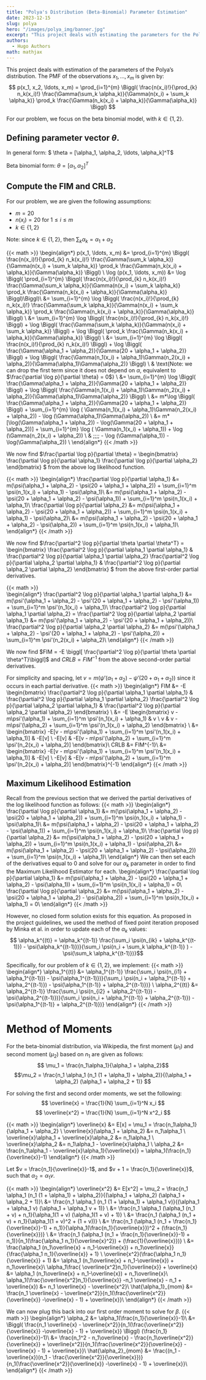 ```yaml
---
title: "Polya's Distribution (Beta-Binomial) Parameter Estimation"
date: 2023-12-15
slug: polya
hero: "/images/polya_img/banner.jpg"
excerpt: "This project deals with estimating the parameters for the Polya’s distribution, specifically the: Fisher Information Matrix, Cramer-Rao Lower Bound, Maximum Likelihood Estimator, and Method of Moments." 
authors:
  - Hugo Authors
math: mathjax
---
```


This project deals with estimation of the parameters of the Polya’s distribution. The PMF of the observations $x_1, \ldots , x_m$ is given by:
$$ p(x_1, x_2, \ldots, x_m) = \prod_{i=1}^{m} \Biggl( \frac{n(x_i)!}{\prod_{k} n_k(x_i)!} \frac{\Gamma(\sum_k \alpha_k)}{\Gamma(n(x_i) + \sum_k \alpha_k)} \prod_k \frac{\Gamma(n_k(x_i) + \alpha_k)}{\Gamma(\alpha_k)} \Biggl) $$

For our problem, we focus on the beta binomial model, with $k \in \{1, 2\}$.

## Defining parameter vector $\theta$.
In general form: $ \theta = [\alpha_1, \alpha_2, \ldots, \alpha_k]^T$

Beta binomial form: $\theta = [\alpha_1, \alpha_2]^T$

## Compute the FIM and CRLB.
For our problem, we are given the following assumptions:
- $m = 20$
- $n(x_i) = 20$ for $1 \leq i \leq m$
- $k \in \{1, 2\}$

Note: since $k \in \{1, 2\}$, then $\sum_k \alpha_k = \alpha_1 + \alpha_2$

{{< math >}}
\begin{align*}
        p(x_1, \ldots, x_m) &= \prod_{i=1}^{m} \Biggl( \frac{n(x_i)!}{\prod_{k} n_k(x_i)!} \frac{\Gamma(\sum_k \alpha_k)}{\Gamma(n(x_i) + \sum_k \alpha_k)} \prod_k \frac{\Gamma(n_k(x_i) + \alpha_k)}{\Gamma(\alpha_k)} \Biggl) \\
        \log (p(x_1, \ldots, x_m)) &= \log \Biggl( \prod_{i=1}^{m} \Biggl( \frac{n(x_i)!}{\prod_{k} n_k(x_i)!} \frac{\Gamma(\sum_k \alpha_k)}{\Gamma(n(x_i) + \sum_k \alpha_k)} \prod_k \frac{\Gamma(n_k(x_i) + \alpha_k)}{\Gamma(\alpha_k)} \Biggl)\Biggl)\\
        &= \sum_{i=1}^{m} \log \Biggl( \frac{n(x_i)!}{\prod_{k} n_k(x_i)!} \frac{\Gamma(\sum_k \alpha_k)}{\Gamma(n(x_i) + \sum_k \alpha_k)} \prod_k \frac{\Gamma(n_k(x_i) + \alpha_k)}{\Gamma(\alpha_k)} \Biggl) \\
        &= \sum_{i=1}^{m} \log \Biggl( \frac{n(x_i)!}{\prod_{k} n_k(x_i)!} \Biggl) + \log \Biggl( \frac{\Gamma(\sum_k \alpha_k)}{\Gamma(n(x_i) + \sum_k \alpha_k)} \Biggl) + \log \Biggl( \prod_k \frac{\Gamma(n_k(x_i) + \alpha_k)}{\Gamma(\alpha_k)} \Biggl) \\
        &= \sum_{i=1}^{m} \log \Biggl( \frac{n(x_i)!}{\prod_{k} n_k(x_i)!} \Biggl) + \log \Biggl( \frac{\Gamma(\alpha_1 + \alpha_2)}{\Gamma(20 + \alpha_1 + \alpha_2)} \Biggl) + \log \Biggl( \frac{\Gamma(n_1(x_i) + \alpha_1)\Gamma(n_2(x_i) + \alpha_2)}{\Gamma(\alpha_1)\Gamma(\alpha_2)} \Biggl) \\
        & \text{Note: we can drop the first term since it does not depend on $\alpha$, equivalent to $\frac{\partial \log p}{\partial \theta} = 0$} \\
        &= \sum_{i=1}^{m} \log \Biggl( \frac{\Gamma(\alpha_1 + \alpha_2)}{\Gamma(20 + \alpha_1 + \alpha_2)} \Biggl) + \log \Biggl( \frac{\Gamma(n_1(x_i) + \alpha_1)\Gamma(n_2(x_i) + \alpha_2)}{\Gamma(\alpha_1)\Gamma(\alpha_2)} \Biggl) \\
        &=  m*\log \Biggl( \frac{\Gamma(\alpha_1 + \alpha_2)}{\Gamma(20 + \alpha_1 + \alpha_2)} \Biggl) + \sum_{i=1}^{m} \log ( \Gamma(n_1(x_i) + \alpha_1)\Gamma(n_2(x_i) + \alpha_2)) - \log (\Gamma(\alpha_1)\Gamma(\alpha_2)) \\
        &=  m*[\log(\Gamma(\alpha_1 + \alpha_2)) - \log(\Gamma(20 + \alpha_1 + \alpha_2))] + \sum_{i=1}^{m} \log ( \Gamma(n_1(x_i) + \alpha_1)) + \log (\Gamma(n_2(x_i) + \alpha_2)) \\ & \;\;\;\; - \log (\Gamma(\alpha_1)) - \log(\Gamma(\alpha_2)) \\
    \end{align*}
{{< /math >}}


We now find $\frac{\partial \log p}{\partial \theta} = 
    \begin{bmatrix}
    \frac{\partial \log p}{\partial \alpha_1}
    \frac{\partial \log p}{\partial \alpha_2}
    \end{bmatrix} $ from the above log likelihood function.

{{< math >}}
\begin{align*}
        \frac{\partial \log p}{\partial \alpha_1} &= m(\psi(\alpha_1 + \alpha_2) - \psi(20 + \alpha_1 + \alpha_2)) + \sum_{i=1}^m \psi(n_1(x_i) + \alpha_1) - \psi(\alpha_1)\\
        &= m(\psi(\alpha_1 + \alpha_2) - \psi(20 + \alpha_1 + \alpha_2) - \psi(\alpha_1)) + \sum_{i=1}^m \psi(n_1(x_i) + \alpha_1)\\
        \frac{\partial \log p}{\partial \alpha_2} &= m(\psi(\alpha_1 + \alpha_2) - \psi(20 + \alpha_1 + \alpha_2)) + \sum_{i=1}^m \psi(n_1(x_i) + \alpha_1) - \psi(\alpha_2)\\
        &= m(\psi(\alpha_1 + \alpha_2) - \psi(20 + \alpha_1 + \alpha_2) - \psi(\alpha_2)) + \sum_{i=1}^m \psi(n_1(x_i) + \alpha_1)\\
    \end{align*}
{{< /math >}}

We now find $\frac{\partial^2 \log p}{\partial \theta \partial \theta^T} = 
    \begin{bmatrix}
    \frac{\partial^2 \log p}{\partial \alpha_1 \partial \alpha_1} & \frac{\partial^2 \log p}{\partial \alpha_1 \partial \alpha_2}
    \frac{\partial^2 \log p}{\partial \alpha_2 \partial \alpha_1} & \frac{\partial^2 \log p}{\partial \alpha_2 \partial \alpha_2}
    \end{bmatrix} $ from the above first-order partial derivatives. 
    
{{< math >}}    
\begin{align*}
    \frac{\partial^2 \log p}{\partial \alpha_1 \partial \alpha_1} &= m(\psi'(\alpha_1 + \alpha_2) - \psi'(20 + \alpha_1 + \alpha_2) - \psi'(\alpha_1)) + \sum_{i=1}^m \psi'(n_1(x_i) + \alpha_1)\\
    \frac{\partial^2 \log p}{\partial \alpha_1 \partial \alpha_2} = \frac{\partial^2 \log p}{\partial \alpha_2 \partial \alpha_1} &= m(\psi'(\alpha_1 + \alpha_2) - \psi'(20 + \alpha_1 + \alpha_2))\\
    \frac{\partial^2 \log p}{\partial \alpha_2 \partial \alpha_2} &= m(\psi'(\alpha_1 + \alpha_2) - \psi'(20 + \alpha_1 + \alpha_2) - \psi'(\alpha_2)) + \sum_{i=1}^m \psi'(n_2(x_i) + \alpha_2)\\
\end{align*}
{{< /math >}}

We now find $FIM = -E \biggl[ \frac{\partial^2 \log p}{\partial \theta \partial \theta^T}\biggl]$ and $CRLB = FIM^{-1}$ from the above second-order partial derivatives. 

For simplicity and spacing, let $v = m(\psi'(\alpha_1 + \alpha_2) - \psi'(20 + \alpha_1 + \alpha_2))$ since it occurs in each partial derivative.
{{< math >}}
  \begin{align*}
      FIM &= -E \begin{bmatrix}
  \frac{\partial^2 \log p}{\partial \alpha_1 \partial \alpha_1} & \frac{\partial^2 \log p}{\partial \alpha_1 \partial \alpha_2}
  \frac{\partial^2 \log p}{\partial \alpha_2 \partial \alpha_1} & \frac{\partial^2 \log p}{\partial \alpha_2 \partial \alpha_2}
  \end{bmatrix} \\
  &= -E \begin{bmatrix}
  v - m\psi'(\alpha_1) + \sum_{i=1}^m \psi'(n_1(x_i) + \alpha_1) & v \\
  v & v - m\psi'(\alpha_2) + \sum_{i=1}^m \psi'(n_1(x_i) + \alpha_2)
  \end{bmatrix} \\
  &= \begin{bmatrix}
  -E[v - m\psi'(\alpha_1) + \sum_{i=1}^m \psi'(n_1(x_i) + \alpha_1)] & -E[v] \\
  -E[v] & -E[v - m\psi'(\alpha_2) + \sum_{i=1}^m \psi'(n_2(x_i) + \alpha_2)]
  \end{bmatrix}\\
  CRLB &= FIM^{-1}\\
  &= \begin{bmatrix}
  -E[v - m\psi'(\alpha_1) + \sum_{i=1}^m \psi'(n_1(x_i) + \alpha_1)] & -E[v] \\
  -E[v] & -E[v - m\psi'(\alpha_2) + \sum_{i=1}^m \psi'(n_2(x_i) + \alpha_2)]
  \end{bmatrix}^{-1}
  \end{align*}
{{< /math >}}

## Maximum Likelihood Estimation
Recall from the previous section that we derived the partial derivatives of the log likelihood function as follows:
{{< math >}}
    \begin{align*}
        \frac{\partial \log p}{\partial \alpha_1} &= m(\psi(\alpha_1 + \alpha_2) - \psi(20 + \alpha_1 + \alpha_2)) + \sum_{i=1}^m \psi(n_1(x_i) + \alpha_1) - \psi(\alpha_1)\\
        &= m(\psi(\alpha_1 + \alpha_2) - \psi(20 + \alpha_1 + \alpha_2) - \psi(\alpha_1)) + \sum_{i=1}^m \psi(n_1(x_i) + \alpha_1)\\
        \frac{\partial \log p}{\partial \alpha_2} &= m(\psi(\alpha_1 + \alpha_2) - \psi(20 + \alpha_1 + \alpha_2)) + \sum_{i=1}^m \psi(n_1(x_i) + \alpha_1) - \psi(\alpha_2)\\
        &= m(\psi(\alpha_1 + \alpha_2) - \psi(20 + \alpha_1 + \alpha_2) - \psi(\alpha_2)) + \sum_{i=1}^m \psi(n_1(x_i) + \alpha_1)\\
    \end{align*}
    We can then set each of the derivatives equal to 0 and solve for our $\alpha_k$ parameter in order to find the Maximum Likelihood Estimator for each.
    \begin{align*}
        \frac{\partial \log p}{\partial \alpha_1} &= m(\psi(\alpha_1 + \alpha_2) - \psi(20 + \alpha_1 + \alpha_2) - \psi(\alpha_1)) + \sum_{i=1}^m \psi(n_1(x_i) + \alpha_1) = 0\\
        \frac{\partial \log p}{\partial \alpha_2} &= m(\psi(\alpha_1 + \alpha_2) - \psi(20 + \alpha_1 + \alpha_2) - \psi(\alpha_2)) + \sum_{i=1}^m \psi(n_1(x_i) + \alpha_1) = 0\\
    \end{align*}
{{< /math >}}

However, no closed form solution exists for this equation. As proposed in the project guidelines, we used the method of fixed point iteration proposed by Minka et al. in order to update each of the $\alpha_k$ values:
$$ \alpha_k^{(t)} = \alpha_k^{(t-1)} \frac{\sum_i \psi(n_{ik} + \alpha_k^{(t-1)}) - \psi(\alpha_k^{(t-1)})}{\sum_i \psi(n_i + \sum_k \alpha_k^{(t-1)} ) - \psi(\sum_k \alpha_k^{(t-1)})}$$ 
    
Specifically, for our problem of $k \in \{1, 2\}$, we implement:
{{< math >}}
  \begin{align*}
  \alpha_1^{(t)} &= \alpha_1^{(t-1)} \frac{\sum_i \psi(n_{i1} + \alpha_1^{(t-1)}) - \psi(\alpha_1^{(t-1)})}{\sum_i \psi(n_i + \alpha_1^{(t-1)} + \alpha_2^{(t-1)}) - \psi(\alpha_1^{(t-1)} + \alpha_2^{(t-1)})} \\
  \alpha_2^{(t)} &= \alpha_2^{(t-1)} \frac{\sum_i \psi(n_{i2} + \alpha_2^{(t-1)}) - \psi(\alpha_2^{(t-1)})}{\sum_i \psi(n_i + \alpha_1^{(t-1)} + \alpha_2^{(t-1)}) - \psi(\alpha_1^{(t-1)} + \alpha_2^{(t-1)})}
  \end{align*}
{{< /math >}}

# Method of Moments
For the beta-binomial distribution, via Wikipedia, the first moment ($\mu_1$) and second moment ($\mu_2$) based on $n_1$ are given as follows:
$$ \mu_1 = \frac{n_1\alpha_1}{\alpha_1 + \alpha_2}$$ 
$$\mu_2 = \frac{n_1 \alpha_1 (n_1 (1 + \alpha_1) + \alpha_2)}{(\alpha_1 + \alpha_2) (\alpha_1 + \alpha_2 + 1)} $$

For solving the first and second order moments, we set the following:
$$ \overline{x} = \frac{1}{N} \sum_{i=1}^N x_i $$
$$ \overline{x^2} = \frac{1}{N} \sum_{i=1}^N x^2_i $$

{{< math >}}
\begin{align*}
    \overline{x} &= E[x] = \mu_1 = \frac{n_1\alpha_1}{\alpha_1 + \alpha_2} \\
    \overline{x}(\alpha_1 + \alpha_2) &= n_1\alpha_1 \\
    \overline{x}\alpha_1 + \overline{x}\alpha_2 &= n_1\alpha_1 \\
    \overline{x}\alpha_2 &= n_1\alpha_1 - \overline{x}\alpha_1 \\
    \alpha_2 &= \frac{n_1\alpha_1 - \overline{x}\alpha_1}{\overline{x}} = \alpha_1(\frac{n_1}{\overline{x}}-1)
\end{align*}
{{< /math >}}

Let $v = \frac{n_1}{\overline{x}}-1$, and $v + 1 = \frac{n_1}{\overline{x}}$, such that $\alpha_2 = \alpha_1 v$.

{{< math >}}
\begin{align*}
    \overline{x^2} &= E[x^2] = \mu_2 = \frac{n_1 \alpha_1 (n_1 (1 + \alpha_1) + \alpha_2)}{(\alpha_1 + \alpha_2) (\alpha_1 + \alpha_2 + 1)}\\
    &= \frac{n_1 \alpha_1 (n_1 (1 + \alpha_1) + \alpha_1 v)}{(\alpha_1 + \alpha_1 v) (\alpha_1 + \alpha_1 v + 1)} \\
    &= \frac{n_1 \alpha_1 (\alpha_1 (n_1 + v) + n_1}{\alpha_1(1 + v) (\alpha_1(1 + v) + 1)} \\
    &= \frac{n_1 (\alpha_1 (n_1 + v) + n_1}{\alpha_1(1 + v)^2 + (1 + v))} \\
    &= \frac{n_1 (\alpha_1 (n_1 + \frac{n_1}{\overline{x}}-1) + n_1)}{\alpha_1(\frac{n_1}{\overline{x}})^2 + (\frac{n_1}{\overline{x}})} \\
    &= \frac{n_1 (\alpha_1 (n_1 + \frac{n_1}{\overline{x}}-1) + n_1)}{n_1(\frac{\alpha_1 n_1}{\overline{x}^2}) + (\frac{1}{\overline{x}})} \\
    &= \frac{\alpha_1 (n_1\overline{x} + n_1-\overline{x}) + n_1\overline{x}}{\frac{\alpha_1 n_1}{\overline{x}} + 1} \\
    \overline{x^2}(\frac{\alpha_1 n_1}{\overline{x}} + 1) &= \alpha_1 (n_1\overline{x} + n_1-\overline{x}) + n_1\overline{x}\\
    \alpha_1\frac{ \overline{x^2}n_1}{\overline{x}} + \overline{x} &= \alpha_1 (n_1\overline{x} + n_1-\overline{x}) + n_1\overline{x}\\
    \alpha_1(\frac{\overline{x^2}n_1}{\overline{x}} -n_1 \overline{x} - n_1 + \overline{x}) &= n_1 \overline{x} - \overline{x^2}\\
    \hat{\alpha_1}_{mom} &= \frac{n_1 \overline{x} - \overline{x^2}}{n_1(\frac{\overline{x^2}}{\overline{x}} -\overline{x} - 1) + \overline{x}}\\
\end{align*}
{{< /math >}}

We can now plug this back into our first order moment to solve for $\beta$.
{{< math >}}
\begin{align*}
    \alpha_2 &= \alpha_1(\frac{n_1}{\overline{x}}-1)\\
    &= \Biggl( \frac{n_1 \overline{x} - \overline{x^2}}{n_1(\frac{\overline{x^2}}{\overline{x}} -\overline{x} - 1) + \overline{x}} \Biggl) (\frac{n_1}{\overline{x}}-1)\\
    &= \frac{n_1^2 - n_1\overline{x} - \frac{n_1\overline{x^2}}{\overline{x}} + \overline{x^2}}{n_1(\frac{\overline{x^2}}{\overline{x}} -\overline{x} - 1) + \overline{x}}\\
    \hat{\alpha_2}_{mom} &= \frac{(n_1 - \overline{x})(n_1 - \frac{\overline{x^2}}{\overline{x}})}{n_1(\frac{\overline{x^2}}{\overline{x}} -\overline{x} - 1) + \overline{x}}\\
\end{align*}
{{< /math >}}
